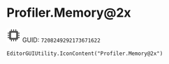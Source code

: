 # Profiler.Memory@2x
![](/img/Profiler.Memory@2x.png)
GUID: `7208249292173671622`
```
EditorGUIUtility.IconContent("Profiler.Memory@2x")
```
